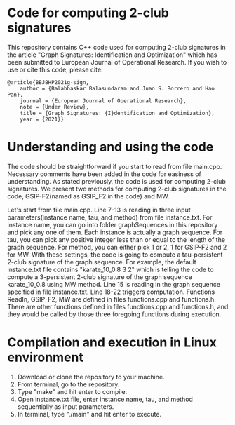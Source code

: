 # Code for computing 2-club signatures
This repository contains C++ code used for computing 2-club signatures in the article "Graph Signatures: Identification and Optimization" which has been submitted to European Journal of Operational Research. If you wish to use or cite this code, please cite:
      
    @article{BBJBHP2021g-sign,
        author = {Balabhaskar Balasundaram and Juan S. Borrero and Hao Pan},
        journal = {European Journal of Operational Research},
        note = {Under Review},
        title = {Graph Signatures: {I}dentification and Optimization},
        year = {2021}}

# Understanding and using the code
The code should be straightforward if you start to read from file main.cpp. Necessary comments have been added in the code for easiness of understanding. As stated previously, the code is used for computing 2-club signatures. We present two methods for computing 2-club signatures in the code, GSIP-F2(named as GSIP_F2 in the code) and MW. 

Let's start from file main.cpp. Line 7-13 is reading in three input parameters(instance name, tau, and method) from file instance.txt. For instance name, you can go into folder graphSequences in this repository and pick any one of them. Each instance is actually a graph sequence. For tau, you can pick any positive integer less than or equal to the length of the graph sequence. For method, you can either pick 1 or 2, 1 for GSIP-F2 and 2 for MW. With these settings, the code is going to compute a tau-persistent 2-club signature of the graph sequence. For example, the default instance.txt file contains "karate_10_0.8 3 2" which is telling the code to compute a 3-persistent 2-club signature of the graph sequence karate_10_0.8 using MW method. Line 15 is reading in the graph sequence specified in file instance.txt. Line 18-22 triggers computation. Functions ReadIn, GSIP_F2, MW are defined in files functions.cpp and functions.h. There are other functions defined in files functions.cpp and functions.h, and they would be called by those three foregoing functions during execution. 



# Compilation and execution in Linux environment
1. Download or clone the repository to your machine. 
2. From terminal, go to the repository. 
3. Type "make" and hit enter to compile. 
4. Open instance.txt file, enter instance name, tau, and method sequentially as input parameters. 
5. In terminal, type "./main" and hit enter to execute. 



